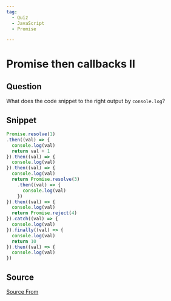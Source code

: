 ```yaml
---
tag:
  - Quiz
  - JavaScript
  - Promise

---
```

  
# Promise then callbacks II

## Question
What does the code snippet to the right output by `console.log`?

## Snippet
```js
Promise.resolve(1)
.then((val) => {
  console.log(val)
  return val + 1
}).then((val) => {
  console.log(val)
}).then((val) => {
  console.log(val)
  return Promise.resolve(3)
    .then((val) => {
      console.log(val)
    })
}).then((val) => {
  console.log(val)
  return Promise.reject(4)
}).catch((val) => {
  console.log(val)
}).finally((val) => {
  console.log(val)
  return 10
}).then((val) => {
  console.log(val)
})
```
    


##  Source
[Source From](https://bigfrontend.dev/quiz/4-Promise-then-callbacks-II)

  